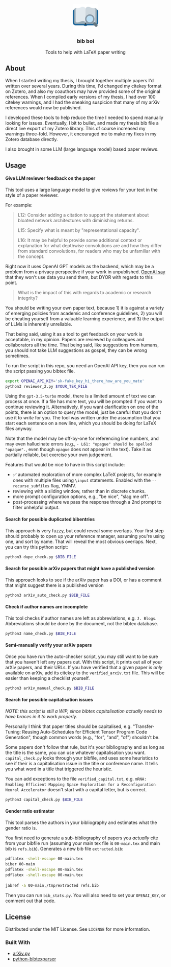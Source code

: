 <!-- PROJECT LOGO -->
<br />
<div align="center">
  <a href="https://github.com/Wheest/bib-boi">
    <img src="logo.png" alt="Logo" width="80" height="80">
  </a>

  <h3 align="center">bib boi</h3>

  <p align="center">
    Tools to help with LaTeX paper writing
  </p>
</div>


## About

When I started writing my thesis, I brought together multiple papers I'd written over several years.
During this time, I'd changed my citekey format on Zotero, and also my coauthors may have provided some of the original references.
When I compiled early versions of my thesis, I had over 100 citekey warnings, and I had the sneaking suspicion that many of my arXiv references would now be published.

I developed these tools to help reduce the time I needed to spend manually looking for issues.
Eventually, I bit to bullet, and made my thesis bib file a direct live export of my Zotero library.
This of course increased my warnings three-fold.
However, it encouraged me to make my fixes in my Zotero database directly.

I also brought in some LLM (large language model) based paper reviews.

## Usage

#### Give LLM reviewer feedback on the paper

This tool uses a large language model to give reviews for your text in the style of a paper reviewer.

For example:

> L12: Consider adding a citation to support the statement about bloated network architectures with diminishing returns.
>
> L15: Specify what is meant by "representational capacity".
>
> L16: It may be helpful to provide some additional context or explanation for what depthwise convolutions are and how they differ from standard convolutions, for readers who may be unfamiliar with the concept.

Right now it uses OpenAI GPT models as the backend, which may be a problem from a privacy perspective if your work in unpublished.
[OpenAI say](https://openai.com/policies/privacy-policy) that they won't use data you send them, but DYOR with regards to this point.

> What is the impact of this with regards to academic or research integrity?

You should be writing your own paper text, because 1) it is against a variety of emerging policies from academic and conference guidelines, 2) you will be cheating yourself from a valuable learning experience, and 3) the output of LLMs is inherently unreliable.

That being said, using it as a tool to get feedback on your work is acceptable, in my opinion.
Papers are reviewed by colleagues and collaborators all the time.
That being said, like suggestions from humans, you should not take LLM suggestions as gospel, they can be wrong sometimes.

To run the script in this repo, you need an OpenAI API key, then you can run the script passing you bibtex file.

``` sh
export OPENAI_API_KEY='sk-fake_key_hi_there_how_are_you_mate'
python3 reviewer_2.py $YOUR_TEX_FILE
```

Using the `gpt-3.5-turbo` model, there is a limited amount of text we can process at once.
If a file has more text, you will be prompted if you want to continue reviewing it.
Alternatively, if you want clarification on one of the points, there is an option to query the model, just be careful that you don't use it to _write_ for you.
The tool was written under the assumption that you start each sentence on a new line, which you should be doing for LaTeX files anyway.

Note that the model may be off-by-one for referencing line numbers, and may even hallucinate errors (e.g., `- L61: "opague" should be spelled "opaque".`, even though `opague` does not appear in the text).
Take it as partially reliable, but exercise your own judgement.

Features that would be nice to have in this script include:
- ✅ automated exploration of more complex LaTeX projects, for example ones with multiple files using `\input` statements. Enabled with the `--recurse_subfiles` flag, YMMV.
- reviewing with a sliding window, rather than in discrete chunks.
- more prompt configuration options, e.g., "be nice", "slag me off".
- post-processing where we pass the response through a 2nd prompt to filter unhelpful output.


####  Search for possible duplicated bibentries

This approach is very fuzzy, but could reveal some overlaps.
Your first step should probably to open up your reference manager, assuming you're using one, and sort by name.
That will reveal the most obvious overlaps.
Next, you can try this python script:

``` sh
python3 dupe_check.py $BIB_FILE
```

#### Search for possible arXiv papers that might have a published version

This approach looks to see if the arXiv paper has a DOI, or has a comment that might suggest there is a published version

``` sh
python3 arXiv_auto_check.py $BIB_FILE
```

####  Check if author names are incomplete

This tool checks if author names are left as abbreviations, e.g. `J. Blogs`.
Abbreviations should be done by the document, not the bibtex database.

``` sh
python3 name_check.py $BIB_FILE
```

#### Semi-manually verify your arXiv papers

Once you have run the auto-checker script, you may still want to be sure that you haven't left any papers out.
With this script, it prints out all of your arXiv papers, and their URLs.
If you have verified that a given paper is _only_ available on arXiv, add its citekey to the `verified_arxiv.txt` file.
This will be easier than keeping a checklist yourself.

``` sh
python3 arXiv_manual_check.py $BIB_FILE
```

#### Search for possible capitalisation issues

*NOTE: this script is still a WIP, since bibtex capitalisation actually needs to have braces in it to work properly.*

Personally I think that paper titles should be capitalised, e.g. "Transfer-Tuning: Reusing Auto-Schedules for Efficient Tensor Program Code Generation", though common words (e.g., "for", "and", "of") shouldn't be.

Some papers don't follow that rule, but it's your bibliography and as long as the title is the same, you can use whatever capitalisation you want.
`capital_check.py` looks through your bibfile, and uses some heuristics to see if their is a capitalisation issue in the title or conference name.
It tells you what word in a title that triggered the heuristic.

You can add exceptions to the file `verified_capital.txt`, e.g. `mRNA: Enabling Efficient Mapping Space Exploration for a Reconfiguration Neural Accelerator` doesn't start with a capital letter, but is correct.

``` sh
python3 capital_check.py $BIB_FILE
```


#### Gender ratio estimator

This tool parses the authors in your bibliography and estimates what the gender ratio is.

You first need to generate a sub-bibliography of papers you _actually_ cite from your bibfile
run (assuming your main tex file is `00-main.tex` and main bib is `refs.bib`).
Generates a new bib file `extracted.bib`:

```sh
pdflatex -shell-escape 00-main.tex
biber 00-main
pdflatex -shell-escape 00-main.tex
pdflatex -shell-escape 00-main.tex

jabref -a 00-main,/tmp/extracted refs.bib
```

Then you can run `bib_stats.py`.  You will also need to set your `OPENAI_KEY`, or comment out that code.

<!-- LICENSE -->
## License

Distributed under the MIT License. See `LICENSE` for more information.

### Built With

* [arXiv.py](https://github.com/lukasschwab/arxiv.py/)
* [python-bibtexparser](https://github.com/sciunto-org/python-bibtexparser)
